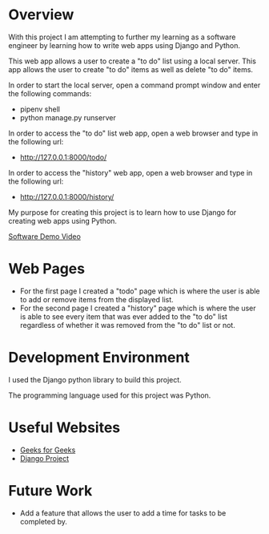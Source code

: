# Overview
With this project I am attempting to further my learning as a software engineer by learning
how to write web apps using Django and Python.

This web app allows a user to create a "to do" list using a local server.
This app allows the user to create "to do" items as well as delete "to do" items.

In order to start the local server, open a command prompt window and enter the
following commands:
* pipenv shell
* python manage.py runserver

In order to access the "to do" list web app, open a web browser and type in the following
url:
* http://127.0.0.1:8000/todo/

In order to access the "history" web app, open a web browser and type in the following
url:
* http://127.0.0.1:8000/history/

My purpose for creating this project is to learn how to use Django for creating
web apps using Python.

[Software Demo Video](https://youtu.be/soWiWdl4HB0)

# Web Pages

* For the first page I created a "todo" page which is where the user is able to add or remove items from the displayed list.
* For the second page I created a "history" page which is where the user is able to see every item that was ever added to the "to do" list regardless of
  whether it was removed from the "to do" list or not.

# Development Environment

I used the Django python library to build this project.

The programming language used for this project was Python.

# Useful Websites

* [Geeks for Geeks](https://www.geeksforgeeks.org/django-basics/)
* [Django Project](https://docs.djangoproject.com/en/4.0/)

# Future Work

* Add a feature that allows the user to add a time for tasks to be completed by.
